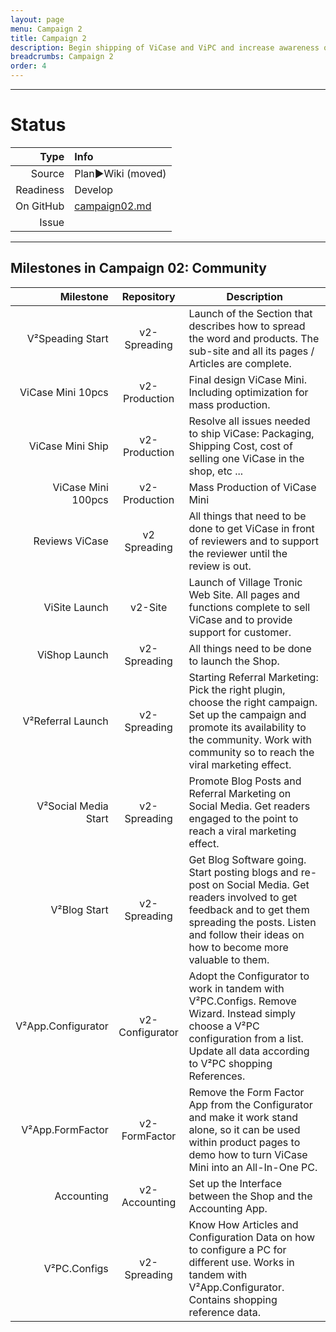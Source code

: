 ```yaml
---
layout: page
menu: Campaign 2
title: Campaign 2
description: Begin shipping of ViCase and ViPC and increase awareness of V² Modular PC enough to launch Campaign 3
breadcrumbs: Campaign 2
order: 4
---
```



--------------------------

# Status

| Type  | Info |
|------:|:-----|
| Source | Plan►Wiki (moved) |
| Readiness | Develop |
| On GitHub | [campaign02.md](https://github.com/V-Squared/v2-Plan/blob/gh-pages/roadMap/campaign02.md) |
| Issue |  | 

--------------------------


## Milestones in Campaign 02: Community

|            Milestone |    Repository   | Description                                                                                                                                                                                                               |
|---------------------:|:---------------:|---------------------------------------------------------------------------------------------------------------------------------------------------------------------------------------------------------------------------|
| V²Speading Start | v2-Spreading | Launch of the Section that describes how to spread the word and products. The sub-site and all its pages / Articles are complete. |
|    ViCase Mini 10pcs |  v2-Production  | Final design ViCase Mini. Including optimization for mass production.                                                                                                                                                     |
|     ViCase Mini Ship |  v2-Production  | Resolve all issues needed to ship ViCase: Packaging, Shipping Cost, cost of selling one ViCase in the shop, etc ...                                                                                                       |
|   ViCase Mini 100pcs |  v2-Production  | Mass Production of ViCase Mini                                                                                                                                                                                            |
|       Reviews ViCase |   v2 Spreading  | All things that need to be done to get ViCase in front of reviewers and to support the reviewer until the review is out.                                                                                                  |
|        ViSite Launch |     v2-Site     | Launch of Village Tronic Web Site. All pages and functions complete to sell ViCase and to provide support for customer.                                                                                                   |
|        ViShop Launch |   v2-Spreading  | All things need to be done to launch the Shop.                                                                                                                                                                            |
|    V²Referral Launch |   v2-Spreading  | Starting Referral Marketing: Pick the right plugin, choose the right campaign. Set up the campaign and promote its availability to the community. Work with community so to reach the viral marketing effect.             |
| V²Social Media Start |   v2-Spreading  | Promote Blog Posts and Referral Marketing on Social Media. Get readers engaged to the point to reach a viral marketing effect.                                                                                            |
|         V²Blog Start |   v2-Spreading  | Get Blog Software going. Start posting blogs and re-post on Social Media. Get readers involved to get feedback and to get them spreading the posts. Listen and follow their ideas on how to become more valuable to them. |
|   V²App.Configurator | v2-Configurator | Adopt the Configurator to work in tandem with V²PC.Configs. Remove Wizard. Instead simply choose a V²PC configuration from a list. Update all data according to V²PC shopping References.                                 |
|     V²App.FormFactor |  v2-FormFactor  | Remove the Form Factor App from the Configurator and make it work stand alone, so it can be used within product pages to demo how to turn ViCase Mini into an All-In-One PC.                                              |
|           Accounting |  v2-Accounting  | Set up the Interface between the Shop and the Accounting App.                                                                                                                                                             |
|         V²PC.Configs |   v2-Spreading  | Know How Articles and Configuration Data on how to configure a PC for different use. Works in tandem with V²App.Configurator. Contains shopping reference data.              |

